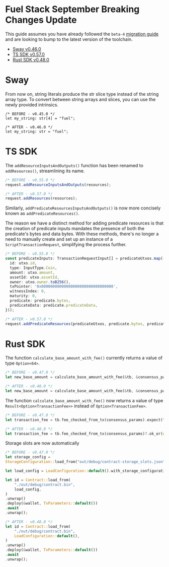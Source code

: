# Fuel Stack September Breaking Changes Update

This guide assumes you have already followed the `beta-4` [migration guide](https://docs.fuel.network/guides/testnet-migration/beta-3-to-beta-4-migration/) and are looking to bump to the latest version of the toolchain.

- [Sway v0.46.0](https://github.com/FuelLabs/sway/releases/tag/v0.46.0)
- [TS SDK v0.57.0](https://github.com/FuelLabs/fuels-ts/releases/tag/v0.57.0)
- [Rust SDK v0.48.0](https://github.com/FuelLabs/fuels-rs/releases/tag/v0.48.0)

# Sway
From now on, string literals produce the str slice type instead of the string array type. To convert between string arrays and slices, you can use the newly provided intrinsics.

```sway
/* BEFORE - v0.45.0 */
let my_string: str[4] = "fuel";

/* AFTER - v0.46.0 */
let my_string: str = "fuel";
```

# TS SDK
The `addResourceInputsAndOutputs()` function has been renamed to `addResources()`, streamlining its name. 

```typescript
/* BEFORE - v0.55.0 */
request.addResourceInputsAndOutputs(resources);

/* AFTER - v0.57.0 */
request.addResources(resources);
```

Similarly, `addPredicateResourcesInputsAndOutputs()` is now more concisely known as `addPredicateResources()`. 

The reason we have a distinct method for adding predicate resources is that the creation of predicate inputs mandates the presence of both the predicate's bytes and data bytes. With these methods, there's no longer a need to manually create and set up an instance of a `ScriptTransactionRequest`, simplifying the process further.


```typescript
/* BEFORE - v0.55.0 */
const predicateInputs: TransactionRequestInput[] = predicateUtxos.map((utxo) => ({
  id: utxo.id,
  type: InputType.Coin,
  amount: utxo.amount,
  assetId: utxo.assetId,
  owner: utxo.owner.toB256(),
  txPointer: '0x00000000000000000000000000000000',
  witnessIndex: 0,
  maturity: 0,
  predicate: predicate.bytes,
  predicateData: predicate.predicateData,
}));

/* AFTER - v0.57.0 */
request.addPredicateResources(predicateUtxos, predicate.bytes, predicate.predicateData)
```


# Rust SDK
The function `calculate_base_amount_with_fee()` currently returns a value of type `Option<64>`.

```rust
/* BEFORE - v0.47.0 */
let new_base_amount = calculate_base_amount_with_fee(&tb, &consensus_parameters, previous_base_amount)

/* AFTER - v0.48.0 */
let new_base_amount = calculate_base_amount_with_fee(&tb, &consensus_parameters, previous_base_amount)?
```

The function `calculate_base_amount_with_fee()` now returns a value of type `Result<Option<TransactionFee>>` instead of `Option<TransactionFee>`.

```rust
/* BEFORE - v0.47.0 */
let transaction_fee = tb.fee_checked_from_tx(consensus_params).expect("Error calculating TransactionFee");

/* AFTER - v0.48.0 */
let transaction_fee = tb.fee_checked_from_tx(consensus_params)?.ok_or(error!(InvalidData, "Error calculating TransactionFee"))?;
```

Storage slots are now automatically 

```rust
/* BEFORE - v0.47.0 */
let storage_config =
StorageConfiguration::load_from("out/debug/contract-storage_slots.json").unwrap();

let load_config = LoadConfiguration::default().with_storage_configuration(storage_config);

let id = Contract::load_from(
    "./out/debug/contract.bin",
    load_config,
)
.unwrap()
.deploy(&wallet, TxParameters::default())
.await
.unwrap();

/* AFTER - v0.48.0 */
let id = Contract::load_from(
    "./out/debug/contract.bin",
    LoadConfiguration::default(),
)
.unwrap()
.deploy(&wallet, TxParameters::default())
.await
.unwrap();
```